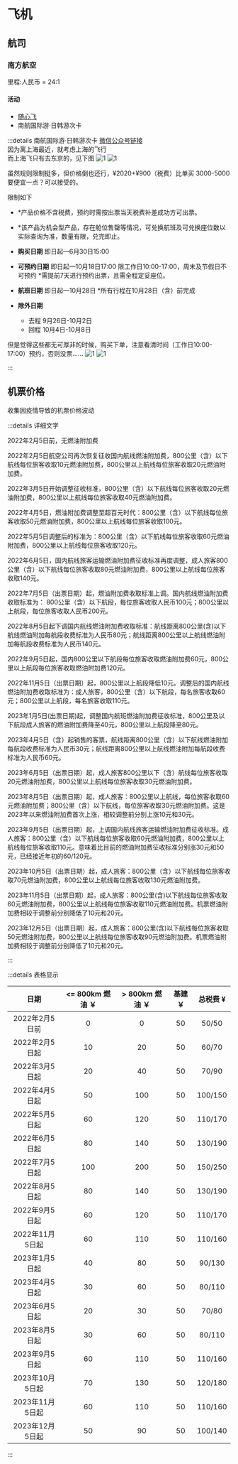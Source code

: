 
# 飞机

## 航司

### 南方航空

里程:人民币 = 24:1

#### 活动

- [随心飞](./suixinfei)
- 南航国际游·日韩游次卡

:::details 南航国际游·日韩游次卡
[微信公众号链接](https://mp.weixin.qq.com/s/aNB62aLUF0DDrjH7fopBYg)  
因为离上海最近，就考虑上海的飞行  
而上海飞只有去东京的，见下图
![1](/img/trip/cn-jp.png)
![1](/img/trip/cn-kr.png)

虽然规则限制挺多，但价格倒也还行，¥2020+¥900（税费）比单买 3000-5000 要便宜一点？可以接受的。

限制如下

- *产品价格不含税费，预约时需按出票当天税费补差成功方可出票。
- *该产品为机会型产品，存在舱位售罄等情况，可兑换航班及可兑换座位数以实际查询为准，数量有限，兑完即止。

- **购买日期** 即日起—6月30日15:00
- **可预约日期** 即日起—10月18日17:00 限工作日10:00-17:00，周末及节假日不可预约
    *需提前7天进行预约出票，且需全程定妥座位。
- **航班日期** 即日起—10月28日
    *所有行程在10月28日（含）前完成
- **除外日期**
  - 去程 9月26日-10月2日
  - 回程 10月4日-10月8日

但是觉得这些都无可厚非的时候，购买下单，注意看清时间（工作日10:00-17:00）预约，否则没票……
![1](/img/trip/bill.png)
![1](/img/trip/no-tickets.png)

:::

## 机票价格

收集因疫情导致的机票价格波动

<Airfare />

:::details 详细文字

2022年2月5日前，无燃油附加费

2022年2月5日航空公司再次恢复征收国内航线燃油附加费，800公里（含）以下航线每位旅客收取10元燃油附加费，800公里以上航线每位旅客收取20元燃油附加费。

2022年3月5日开始调整征收标准，800公里（含）以下航线每位旅客收取20元燃油附加费，800公里以上航线每位旅客收取40元燃油附加费。

2022年4月5日，燃油附加费调整至超百元时代：800公里（含）以下航线每位旅客收取50元燃油附加费，800公里以上航线每位旅客收取100元。

2022年5月5日调整后的标准为：800公里（含）以下航线每位旅客收取60元燃油附加费，800公里以上航线每位旅客收取120元。

2022年6月5日，国内航线旅客运输燃油附加费征收标准再度调整，成人旅客800公里（含）以下航线每位旅客收取80元燃油附加费，800公里以上航线每位旅客收取140元。

2022年7月5日（出票日期）起，燃油附加费收取标准上调。国内航线燃油附加费收取标准为： 800公里（含）以下航段，每位旅客收取人民币100元；800公里以上航段，每位旅客收取人民币200元。

2022年8月5日起下调国内航线燃油附加费收取标准：航线距离800公里(含)以下航线燃油附加每航段收费标准为人民币80元；航线距离800公里以上航线燃油附加每航段收费标准为人民币140元。

2022年9月5日起，国内800公里以下航段每位旅客收取燃油附加费60元，800公里以上航段每位旅客收取燃油附加费120元。

2022年11月5日（出票日期）起，800公里以上航段降低10元。调整后的国内航线燃油附加费收取标准为：成人旅客，800公里（含）以下航段，每名旅客收取60元；800公里以上航段，每名旅客收取110元。

2023年1月5日(出票日期)起，调整国内航班燃油附加费征收标准，800公里及以下航段成人旅客的燃油附加费降至40元，800公里以上航段降至80元。

2023年4月5日（含）起销售的客票，航线距离800公里（含）以下航线燃油附加每航段收费标准为人民币30元；航线距离800公里以上航线燃油附加每航段收费标准为人民币60元。

2023年6月5日（出票日期）起，成人旅客800公里以下（含）航线每位旅客收取20元燃油附加费，800公里以上航线每位旅客收取30元燃油附加费。

2023年8月5日（出票日期）起，成人旅客：800公里以上航线，每位旅客收取60元燃油附加费；800公里（含）以下航线，每位旅客收取30元燃油附加费。这是2023年以来燃油附加费首次上涨，相较调整前分别上涨10元和30元。

2023年9月5日（出票日期）起，上调国内航线旅客运输燃油附加费征收标准。成人旅客：800公里（含）以下航线每位旅客收取60元燃油附加费，800公里以上航线每位旅客收取110元。意味着比目前的燃油附加费征收标准分别涨30元和50元，已经接近年初的60/120元。

2023年10月5日（出票日期）起，成人旅客：800公里（含）以下航线每位旅客收取70元燃油附加费，800公里以上航线每位旅客收取130元燃油附加费。

2023年11月5日（出票日期）起，成人旅客：800公里(含)以下航线每位旅客收取60元燃油附加费，800公里以上航线每位旅客收取110元燃油附加费。机票燃油附加费相较于调整前分别降低了10元和20元。

2023年12月5日（出票日期）起，成人旅客：800公里(含)以下航线每位旅客收取50元燃油附加费，800公里以上航线每位旅客收取90元燃油附加费。机票燃油附加费相较于调整前分别降低了10元和20元。

:::

:::details 表格显示

|     日期     | <= 800km 燃油 ￥ | > 800km 燃油 ￥ | 基建 ￥ | 总税费 ¥|
|:----------:|:-------------:|:------------:|:----:|:----:|
| 2022年2月5日前 |       0       |      0       |  50  |50/50|
| 2022年2月5日起 |      10       |      20      |  50  |60/70|
| 2022年3月5日起 |      20       |      40      |  50  |70/90|
| 2022年4月5日起 |      50       |     100      |  50  |100/150|
| 2022年5月5日起 |      60       |     120      |  50  |110/170|
| 2022年6月5日起 |      80       |     140      |  50  |130/190|
| 2022年7月5日起 |      100      |     200      |  50  |150/250|
| 2022年8月5日起 |      80       |     140      |  50  |130/190|
| 2022年9月5日起 |      60       |     120      |  50  |110/170|
| 2022年11月5日起 |      60       |     110      |  50  |110/160|
| 2023年1月5日起 |      40       |     80      |  50  |90/130|
| 2023年4月5日起 |      30       |     60      |  50  |80/110|
| 2023年6月5日起 |      20       |     30      |  50  |70/80|
| 2023年8月5日起 |      30       |     60      |  50  |80/110|
| 2023年9月5日起 |      60       |     110      |  50  |110/160|
| 2023年10月5日起 |      70       |     130      |  50  |120/180|
| 2023年11月5日起 |      60       |     110      |  50  |110/160|
| 2023年12月5日起 |      50       |     90      |  50  |100/140|
:::

<script setup>
import Airfare from '../.vitepress/components/trip/Airfare.vue'
</script>
